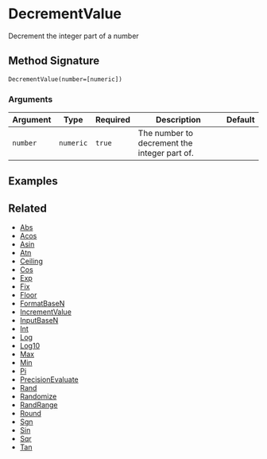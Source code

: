 # DecrementValue

Decrement the integer part of a number

## Method Signature

```
DecrementValue(number=[numeric])
```

### Arguments

| Argument | Type      | Required | Description                                  | Default |
| -------- | --------- | -------- | -------------------------------------------- | ------- |
| `number` | `numeric` | `true`   | The number to decrement the integer part of. |         |

## Examples

## Related

* [Abs](abs.md)
* [Acos](acos.md)
* [Asin](asin.md)
* [Atn](atn.md)
* [Ceiling](ceiling.md)
* [Cos](cos.md)
* [Exp](exp.md)
* [Fix](fix.md)
* [Floor](floor.md)
* [FormatBaseN](formatbasen.md)
* [IncrementValue](incrementvalue.md)
* [InputBaseN](inputbasen.md)
* [Int](int.md)
* [Log](log.md)
* [Log10](log10.md)
* [Max](max.md)
* [Min](min.md)
* [Pi](pi.md)
* [PrecisionEvaluate](PrecisionEvaluate.md)
* [Rand](rand.md)
* [Randomize](Randomize.md)
* [RandRange](randrange.md)
* [Round](round.md)
* [Sgn](sgn.md)
* [Sin](sin.md)
* [Sqr](sqr.md)
* [Tan](tan.md)
